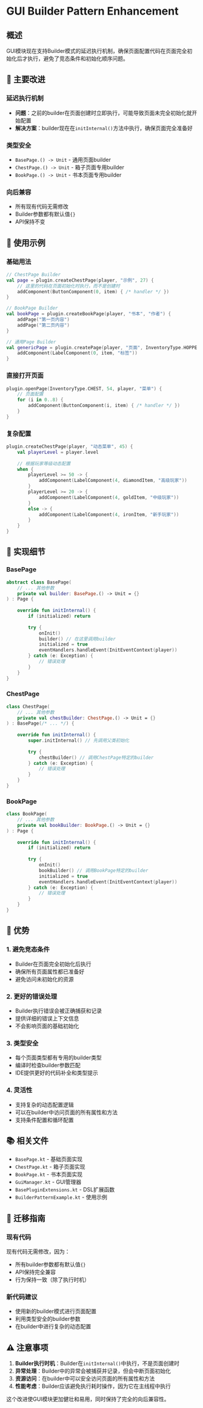 # GUI Builder Pattern Enhancement

## 概述

GUI模块现在支持Builder模式的延迟执行机制，确保页面配置代码在页面完全初始化后才执行，避免了竞态条件和初始化顺序问题。

## 🚀 主要改进

### 延迟执行机制
- **问题**：之前的builder在页面创建时立即执行，可能导致页面未完全初始化就开始配置
- **解决方案**：builder现在在`initInternal()`方法中执行，确保页面完全准备好

### 类型安全
- `BasePage.() -> Unit` - 通用页面builder
- `ChestPage.() -> Unit` - 箱子页面专用builder  
- `BookPage.() -> Unit` - 书本页面专用builder

### 向后兼容
- 所有现有代码无需修改
- Builder参数都有默认值`{}`
- API保持不变

## 📝 使用示例

### 基础用法

```kotlin
// ChestPage Builder
val page = plugin.createChestPage(player, "示例", 27) {
    // 这里的代码在页面初始化时执行，而不是创建时
    addComponent(ButtonComponent(0, item) { /* handler */ })
}

// BookPage Builder  
val bookPage = plugin.createBookPage(player, "书本", "作者") {
    addPage("第一页内容")
    addPage("第二页内容")
}

// 通用Page Builder
val genericPage = plugin.createPage(player, "页面", InventoryType.HOPPER) {
    addComponent(LabelComponent(0, item, "标签"))
}
```

### 直接打开页面

```kotlin
plugin.openPage(InventoryType.CHEST, 54, player, "菜单") {
    // 页面配置
    for (i in 0..8) {
        addComponent(ButtonComponent(i, item) { /* handler */ })
    }
}
```

### 复杂配置

```kotlin
plugin.createChestPage(player, "动态菜单", 45) {
    val playerLevel = player.level
    
    // 根据玩家等级动态配置
    when {
        playerLevel >= 50 -> {
            addComponent(LabelComponent(4, diamondItem, "高级玩家"))
        }
        playerLevel >= 20 -> {
            addComponent(LabelComponent(4, goldItem, "中级玩家"))
        }
        else -> {
            addComponent(LabelComponent(4, ironItem, "新手玩家"))
        }
    }
}
```

## 🔧 实现细节

### BasePage
```kotlin
abstract class BasePage(
    // ... 其他参数
    private val builder: BasePage.() -> Unit = {}
) : Page {
    
    override fun initInternal() {
        if (initialized) return
        
        try {
            onInit()
            builder() // 在这里调用builder
            initialized = true
            eventHandlers.handleEvent(InitEventContext(player))
        } catch (e: Exception) {
            // 错误处理
        }
    }
}
```

### ChestPage
```kotlin
class ChestPage(
    // ... 其他参数
    private val chestBuilder: ChestPage.() -> Unit = {}
) : BasePage(/* ... */) {
    
    override fun initInternal() {
        super.initInternal() // 先调用父类初始化
        
        try {
            chestBuilder() // 调用ChestPage特定的builder
        } catch (e: Exception) {
            // 错误处理
        }
    }
}
```

### BookPage
```kotlin
class BookPage(
    // ... 其他参数
    private val bookBuilder: BookPage.() -> Unit = {}
) : Page {
    
    override fun initInternal() {
        if (initialized) return
        
        try {
            onInit()
            bookBuilder() // 调用BookPage特定的builder
            initialized = true
            eventHandlers.handleEvent(InitEventContext(player))
        } catch (e: Exception) {
            // 错误处理
        }
    }
}
```

## 🎯 优势

### 1. 避免竞态条件
- Builder在页面完全初始化后执行
- 确保所有页面属性都已准备好
- 避免访问未初始化的资源

### 2. 更好的错误处理
- Builder执行错误会被正确捕获和记录
- 提供详细的错误上下文信息
- 不会影响页面的基础初始化

### 3. 类型安全
- 每个页面类型都有专用的builder类型
- 编译时检查builder参数匹配
- IDE提供更好的代码补全和类型提示

### 4. 灵活性
- 支持复杂的动态配置逻辑
- 可以在builder中访问页面的所有属性和方法
- 支持条件配置和循环配置

## 📚 相关文件

- `BasePage.kt` - 基础页面实现
- `ChestPage.kt` - 箱子页面实现  
- `BookPage.kt` - 书本页面实现
- `GuiManager.kt` - GUI管理器
- `BasePluginExtensions.kt` - DSL扩展函数
- `BuilderPatternExample.kt` - 使用示例

## 🔄 迁移指南

### 现有代码
现有代码无需修改，因为：
- 所有builder参数都有默认值`{}`
- API保持完全兼容
- 行为保持一致（除了执行时机）

### 新代码建议
- 使用新的builder模式进行页面配置
- 利用类型安全的builder参数
- 在builder中进行复杂的动态配置

## ⚠️ 注意事项

1. **Builder执行时机**：Builder在`initInternal()`中执行，不是页面创建时
2. **异常处理**：Builder中的异常会被捕获并记录，但会中断页面初始化
3. **资源访问**：在builder中可以安全访问页面的所有属性和方法
4. **性能考虑**：Builder应该避免执行耗时操作，因为它在主线程中执行

这个改进使GUI模块更加健壮和易用，同时保持了完全的向后兼容性。
